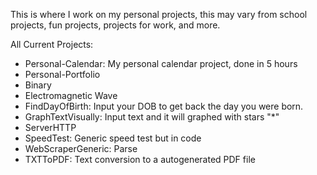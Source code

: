 This is where I work on my personal projects, this may vary from school projects, fun projects, projects for work, and more.

All Current Projects:
- Personal-Calendar: My personal calendar project, done in 5 hours
- Personal-Portfolio
- Binary
- Electromagnetic Wave
- FindDayOfBirth: Input your DOB to get back the day you were born.
- GraphTextVisually: Input text and it will graphed with stars "*"
- ServerHTTP
- SpeedTest: Generic speed test but in code
- WebScraperGeneric: Parse
- TXTToPDF: Text conversion to a autogenerated PDF file
